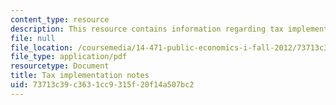 ```yaml
---
content_type: resource
description: This resource contains information regarding tax implementation notes.
file: null
file_location: /coursemedia/14-471-public-economics-i-fall-2012/73713c39c3631cc9315f20f14a507bc2_MIT14_471F12_implementn.pdf
file_type: application/pdf
resourcetype: Document
title: Tax implementation notes
uid: 73713c39-c363-1cc9-315f-20f14a507bc2
---
```

